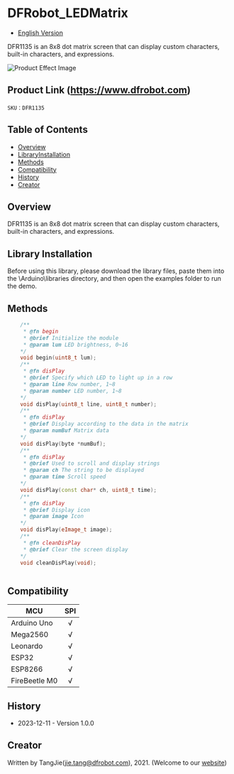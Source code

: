 DFRobot_LEDMatrix
===========================

* [English Version](./README_CN.md)

DFR1135 is an 8x8 dot matrix screen that can display custom characters, built-in characters, and expressions.

![Product Effect Image](../../resources/images/DFR1135.png)

## Product Link (https://www.dfrobot.com)

    SKU：DFR1135
  
## Table of Contents

  * [Overview](#Overview)
  * [LibraryInstallation](#LibraryInstallation)
  * [Methods](#Methods)
  * [Compatibility](#Compatibility)
  * [History](#History)
  * [Creator](#Creator)

## Overview

DFR1135 is an 8x8 dot matrix screen that can display custom characters, built-in characters, and expressions.

## Library Installation

Before using this library, please download the library files, paste them into the \Arduino\libraries directory, and then open the examples folder to run the demo.

## Methods

```C++
    /**
     * @fn begin
     * @brief Initialize the module
     * @param lum LED brightness, 0~16
    */
    void begin(uint8_t lum);
    /**
     * @fn disPlay 
     * @brief Specify which LED to light up in a row
     * @param line Row number, 1~8
     * @param number LED number, 1~8
    */
    void disPlay(uint8_t line, uint8_t number);
    /**
     * @fn disPlay 
     * @brief Display according to the data in the matrix
     * @param numBuf Matrix data
    */
    void disPlay(byte *numBuf);
    /**
     * @fn disPlay 
     * @brief Used to scroll and display strings
     * @param ch The string to be displayed
     * @param time Scroll speed 
    */
    void disPlay(const char* ch, uint8_t time);
    /**
     * @fn disPlay 
     * @brief Display icon
     * @param image Icon
    */
    void disPlay(eImage_t image);
    /**
     * @fn cleanDisPlay 
     * @brief Clear the screen display
    */
    void cleanDisPlay(void);



```


## Compatibility

MCU                |      SPI     | 
------------------ | :----------: | 
Arduino Uno        |      √       |
Mega2560           |      √       |
Leonardo           |      √       |
ESP32              |      √       |
ESP8266            |      √       | 
FireBeetle M0      |      √       |  

## History
- 2023-12-11 - Version 1.0.0

## Creator

Written by TangJie(jie.tang@dfrobot.com), 2021. (Welcome to our [website](https://www.dfrobot.com/))
